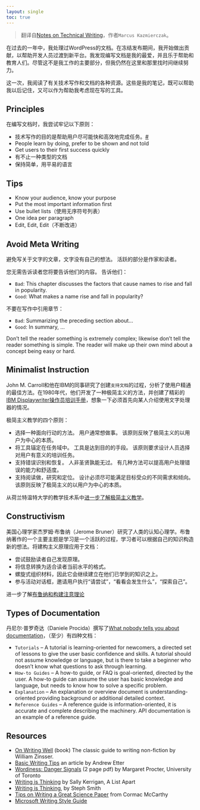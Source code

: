 ```yaml
---
layout: single
toc: true
---
```


> 翻译自[Notes on Technical Writing](https://mkaz.blog/misc/notes-on-technical-writing/)，作者`Marcus Kazmierczak`。

在过去的一年中，我处理过WordPress的文档。在冻结发布期间，我开始做出贡献，以帮助开发人员过渡到新平台。我发现编写文档是我的最爱，并且乐于帮助和教育人们。尽管这不是我工作的主要部分，但我仍然在这里和那里找时间继续努力。

这一次，我阅读了有关技术写作和文档的各种资源。这些是我的笔记，既可以帮助我以后记住，又可以作为帮助我考虑现在写的工具。

## Principles

在编写文档时，我尝试牢记以下原则：

- 技术写作的目的是帮助用户尽可能快和高效地完成任务。[#](https://kayce.basqu.es/blog/metrics/)
- People learn by doing, prefer to be shown and not told
- Get users to their first success quickly
- 有不止一种类型的文档
- 保持简单，用平易的语言

## Tips

- Know your audience, know your purpose
- Put the most important information first
- Use bullet lists（使用无序符号列表）
- One idea per paragraph
- Edit, Edit, Edit（不断改进）

## Avoid Meta Writing

避免写关于文字的文章，文字没有自己的想法。 活跃的部分是作家和读者。

您无需告诉读者您将要告诉他们的内容。 告诉他们：

- `Bad`: This chapter discusses the factors that cause names to rise and fall in popularity.
- `Good`: What makes a name rise and fall in popularity?

不要在写作中引用章节：

- `Bad`: Summarizing the preceding section about…
- `Good`: In summary, …

Don’t tell the reader something is extremely complex; likewise don’t tell the reader something is simple. The reader will make up their own mind about a concept being easy or hard.

## Minimalist Instruction

John M. Carroll和他在IBM的同事研究了创建`支持文档`的过程，分析了使用户精通的最佳方法。在1980年代，他们开发了一种极简主义的方法，并创建了精彩的[IBM Displaywriter操作员培训手册](https://mkaz.blog/wp-content/uploads/2020/01/IBM-Displaywriter-Manual.pdf)，想象一下必须首先向某人介绍使用文字处理器的情况。

极简主义教学的四个原则：

- 选择一种面向行动的方法。 用户通常想做事。 该原则反映了极简主义的以用户为中心的本质。
- 将工具锚定在任务域中。 工具是达到目的的手段。 该原则要求设计人员选择对用户有意义的培训任务。
- 支持错误识别和恢复。 人非圣贤孰能无过。 有几种方法可以提高用户处理错误的能力和舒适度。
- 支持阅读做，研究和定位。 设计必须尽可能满足目标受众的不同需求和倾向。 该原则反映了极简主义的以用户为中心的本质。

从荷兰特温特大学的教学技术系中[进一步了解极简主义教学](https://www.utwente.nl/en/bms/ist/minimalism/)。

## Constructivism

美国心理学家杰罗姆·布鲁纳（Jerome Bruner）研究了人类的认知心理学。布鲁纳著作的一个主要主题是学习是一个活跃的过程，学习者可以根据自己的知识构造新的想法。将建构主义原理应用于文档：

* 尝试鼓励读者自己发现原理。
* 将信息转换为适合读者当前水平的格式。
* 螺旋式组织材料，因此它会继续建立在他们已学到的知识之上。
* 参与活动对话框，邀请用户执行“请尝试”，“看看会发生什么”，“探索自己”。

进一步了解[布鲁纳和构建注意理论](https://www.instructionaldesign.org/theories/constructivist/)

## Types of Documentation

丹尼尔·普罗奇达（Daniele Procida）撰写了[What nobody tells you about documentation](https://www.divio.com/blog/documentation/)，（至少）有四种文档：

- `Tutorials` – A tutorial is learning-oriented for newcomers, a directed set of lessons to give the user basic confidence and skills. A tutorial should not assume knowledge or language, but is there to take a beginner who doesn’t know what questions to ask through learning.
- `How-to Guides` – A how-to guide, or FAQ is goal-oriented, directed by the user. A how-to guide can assume the user has basic knowledge and language, but needs to know how to solve a specific problem.
- `Explanation` – An explanation or overview document is understanding-oriented providing background or additional detailed context.
- `Reference Guides` – A reference guide is information-oriented, it is accurate and complete describing the machinery. API documentation is an example of a reference guide.

## Resources

- [On Writing Well](https://amzn.to/2ZNqUQl) (book) The classic guide to writing non-fiction by William Zinsser.
- [Basic Writing Tips](http://andyetter.com/2018/06/14/basic-writing/) an article by Andrew Etter
- [Wordiness: Danger Signals](http://advice.writing.utoronto.ca/wp-content/uploads/sites/2/wordiness.pdf) (2 page pdf) by Margaret Procter, University of Toronto
- [Writing is Thinking](https://alistapart.com/article/writing-is-thinking/) by Sally Kerrigan, A List Apart
- [Writing is Thinking](https://blog.stephsmith.io/learning-to-write-with-confidence/), by Steph Smith
- [Tips on Writing a Great Science Paper](https://www.nature.com/articles/d41586-019-02918-5) from Cormac McCarthy
- [Microsoft Writing Style Guide](https://docs.microsoft.com/en-us/style-guide/welcome/)
